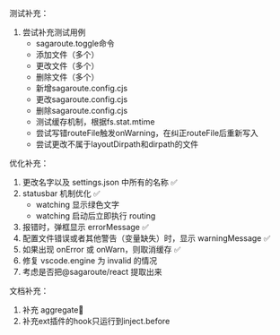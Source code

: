 测试补充：

1. 尝试补充测试用例
   - sagaroute.toggle命令
   - 添加文件（多个）
   - 更改文件（多个）
   - 删除文件（多个）
   - 新增sagaroute.config.cjs
   - 更改sagaroute.config.cjs
   - 删除sagaroute.config.cjs
   - 测试缓存机制，根据fs.stat.mtime
   - 尝试写错routeFile触发onWarning，在纠正routeFile后重新写入
   - 尝试更改不属于layoutDirpath和dirpath的文件

优化补充：

1. 更改名字以及 settings.json 中所有的名称 ✅
2. statusbar 机制优化 ✅
   - watching 显示绿色文字
   - watching 启动后立即执行 routing
3. 报错时，弹框显示 errorMessage ✅
4. 配置文件错误或者其他警告（变量缺失）时，显示 warningMessage ✅
5. 如果出现 onError 或 onWarn，则取消缓存 ✅
6. 修复 vscode.engine 为 invalid 的情况
7. 考虑是否把@sagaroute/react 提取出来

文档补充：

1. 补充 aggregate📇
2. 补充ext插件的hook只运行到inject.before
